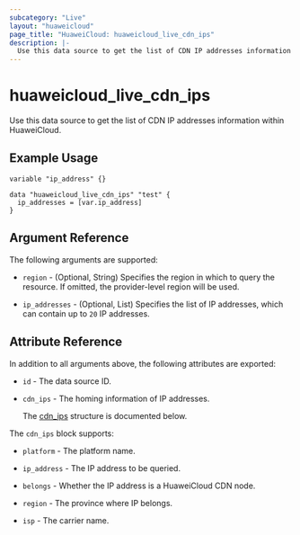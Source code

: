 ```yaml
---
subcategory: "Live"
layout: "huaweicloud"
page_title: "HuaweiCloud: huaweicloud_live_cdn_ips"
description: |-
  Use this data source to get the list of CDN IP addresses information within HuaweiCloud.
---
```


# huaweicloud_live_cdn_ips

Use this data source to get the list of CDN IP addresses information within HuaweiCloud.

## Example Usage

```hcl
variable "ip_address" {}

data "huaweicloud_live_cdn_ips" "test" {
  ip_addresses = [var.ip_address]
}
```

## Argument Reference

The following arguments are supported:

* `region` - (Optional, String) Specifies the region in which to query the resource.
  If omitted, the provider-level region will be used.

* `ip_addresses` - (Optional, List) Specifies the list of IP addresses, which can contain up to `20` IP addresses.

## Attribute Reference

In addition to all arguments above, the following attributes are exported:

* `id` - The data source ID.

* `cdn_ips` - The homing information of IP addresses.

  The [cdn_ips](#cdn_ips_struct) structure is documented below.

<a name="cdn_ips_struct"></a>
The `cdn_ips` block supports:

* `platform` - The platform name.

* `ip_address` - The IP address to be queried.

* `belongs` - Whether the IP address is a HuaweiCloud CDN node.

* `region` - The province where IP belongs.

* `isp` - The carrier name.
